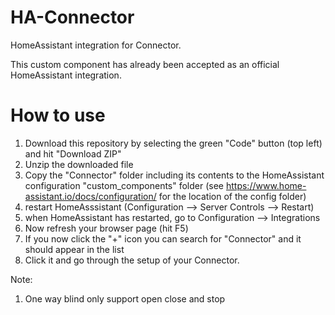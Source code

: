 # HA-Connector
 HomeAssistant integration for Connector.

 This custom component has already been accepted as an official HomeAssistant integration.

# How to use
1) Download this repository by selecting the green "Code" button (top left) and hit "Download ZIP"
2) Unzip the downloaded file
3) Copy the "Connector" folder including its contents to the HomeAssistant configuration "custom_components" folder (see https://www.home-assistant.io/docs/configuration/ for the location of the config folder)
4) restart HomeAsssistant (Configuration --> Server Controls --> Restart)
5) when HomeAssistant has restarted, go to Configuration --> Integrations
6) Now refresh your browser page (hit F5)
7) If you now click the "+" icon you can search for "Connector" and it should appear in the list
8) Click it and go through the setup of your Connector.


Note:
1) One way blind only support open close and stop
